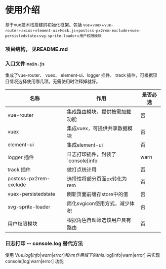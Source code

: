 # 使用介绍

基于vue技术栈搭建的初始化框架。包括 `vue`+`vuex`+`vue-router`+`axios`+`element-ui`+`Mock.js`+`postcss-px2rem-exclude`+`vuex-persistedstate`+`svg-sprite-loader`+`用户权限模块`

### 项目结构， 见README.md

### 入口文件 `main.js`

集成了vue-router、 vuex、 element-ui、logger 插件、 track 插件，可根据项目情况选择使用哪几项。无需使用时注释掉就好。

名称|作用|是否必选
--|--|--
vue-router|集成路由模块，提供按需加载功能|否
vuex|集成vuex，可提供共享数据模块|否
element-ui|集成element-ui|否
logger 插件|日志打印插件，封装了`console[info|warn|error]`功能， 可在全局状态下控制日志输出|是
track 插件|做打点统计用|否
postcss-px2rem-exclude|选择性将部分页面px转化为rem|否
vuex-persistedstate|刷新页面前缓存store中的值|否
svg-sprite-loader|简化svgicon使用方式，减少体积|否
用户权限模块|根据角色自动筛选该用户具有路由|否

### 日志打印 -- console.log 替代方法

使用 Vue.$log[info|warn|error]和vm作用域下的 this.$log[info|warn|error] 来实现 console[log|warn|error] 功能
